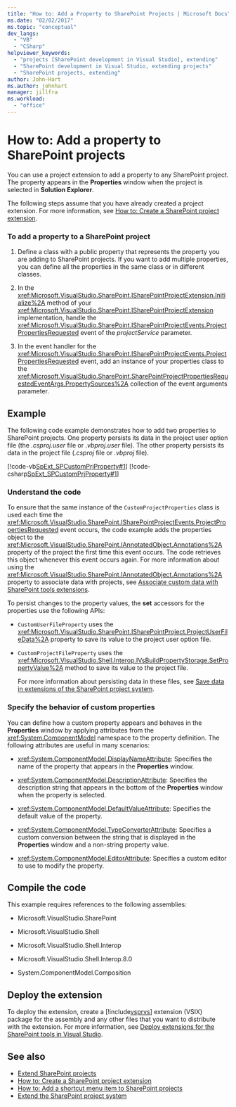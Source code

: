 ```yaml
---
title: "How to: Add a Property to SharePoint Projects | Microsoft Docs"
ms.date: "02/02/2017"
ms.topic: "conceptual"
dev_langs:
  - "VB"
  - "CSharp"
helpviewer_keywords:
  - "projects [SharePoint development in Visual Studio], extending"
  - "SharePoint development in Visual Studio, extending projects"
  - "SharePoint projects, extending"
author: John-Hart
ms.author: johnhart
manager: jillfra
ms.workload:
  - "office"
---
```

# How to: Add a property to SharePoint projects
  You can use a project extension to add a property to any SharePoint project. The property appears in the **Properties** window when the project is selected in **Solution Explorer**.

 The following steps assume that you have already created a project extension. For more information, see [How to: Create a SharePoint project extension](../sharepoint/how-to-create-a-sharepoint-project-extension.md).

### To add a property to a SharePoint project

1. Define a class with a public property that represents the property you are adding to SharePoint projects. If you want to add multiple properties, you can define all the properties in the same class or in different classes.

2. In the <xref:Microsoft.VisualStudio.SharePoint.ISharePointProjectExtension.Initialize%2A> method of your <xref:Microsoft.VisualStudio.SharePoint.ISharePointProjectExtension> implementation, handle the <xref:Microsoft.VisualStudio.SharePoint.ISharePointProjectEvents.ProjectPropertiesRequested> event of the *projectService* parameter.

3. In the event handler for the <xref:Microsoft.VisualStudio.SharePoint.ISharePointProjectEvents.ProjectPropertiesRequested> event, add an instance of your properties class to the <xref:Microsoft.VisualStudio.SharePoint.SharePointProjectPropertiesRequestedEventArgs.PropertySources%2A> collection of the event arguments parameter.

## Example
 The following code example demonstrates how to add two properties to SharePoint projects. One property persists its data in the project user option file (the *.csproj.user* file or *.vbproj.user* file). The other property persists its data in the project file (*.csproj* file or *.vbproj* file).

 [!code-vb[SpExt_SPCustomPrjProperty#1](../sharepoint/codesnippet/VisualBasic/customspproperty/customproperty.vb#1)]
 [!code-csharp[SpExt_SPCustomPrjProperty#1](../sharepoint/codesnippet/CSharp/customspproperty/customproperty.cs#1)]

### Understand the code
 To ensure that the same instance of the `CustomProjectProperties` class is used each time the <xref:Microsoft.VisualStudio.SharePoint.ISharePointProjectEvents.ProjectPropertiesRequested> event occurs, the code example adds the properties object to the <xref:Microsoft.VisualStudio.SharePoint.IAnnotatedObject.Annotations%2A> property of the project the first time this event occurs. The code retrieves this object whenever this event occurs again. For more information about using the <xref:Microsoft.VisualStudio.SharePoint.IAnnotatedObject.Annotations%2A> property to associate data with projects, see [Associate custom data with SharePoint tools extensions](../sharepoint/associating-custom-data-with-sharepoint-tools-extensions.md).

 To persist changes to the property values, the **set** accessors for the properties use the following APIs:

- `CustomUserFileProperty` uses the <xref:Microsoft.VisualStudio.SharePoint.ISharePointProject.ProjectUserFileData%2A> property to save its value to the project user option file.

- `CustomProjectFileProperty` uses the <xref:Microsoft.VisualStudio.Shell.Interop.IVsBuildPropertyStorage.SetPropertyValue%2A> method to save its value to the project file.

  For more information about persisting data in these files, see [Save data in extensions of the SharePoint project system](../sharepoint/saving-data-in-extensions-of-the-sharepoint-project-system.md).

### Specify the behavior of custom properties
 You can define how a custom property appears and behaves in the **Properties** window by applying attributes from the <xref:System.ComponentModel> namespace to the property definition. The following attributes are useful in many scenarios:

- <xref:System.ComponentModel.DisplayNameAttribute>: Specifies the name of the property that appears in the **Properties** window.

- <xref:System.ComponentModel.DescriptionAttribute>: Specifies the description string that appears in the bottom of the **Properties** window when the property is selected.

- <xref:System.ComponentModel.DefaultValueAttribute>: Specifies the default value of the property.

- <xref:System.ComponentModel.TypeConverterAttribute>: Specifies a custom conversion between the string that is displayed in the **Properties** window and a non-string property value.

- <xref:System.ComponentModel.EditorAttribute>: Specifies a custom editor to use to modify the property.

## Compile the code
 This example requires references to the following assemblies:

- Microsoft.VisualStudio.SharePoint

- Microsoft.VisualStudio.Shell

- Microsoft.VisualStudio.Shell.Interop

- Microsoft.VisualStudio.Shell.Interop.8.0

- System.ComponentModel.Composition

## Deploy the extension
 To deploy the extension, create a [!include[vsprvs](../sharepoint/includes/vsprvs-md.md)] extension (VSIX) package for the assembly and any other files that you want to distribute with the extension. For more information, see [Deploy extensions for the SharePoint tools in Visual Studio](../sharepoint/deploying-extensions-for-the-sharepoint-tools-in-visual-studio.md).

## See also
- [Extend SharePoint projects](../sharepoint/extending-sharepoint-projects.md)
- [How to: Create a SharePoint project extension](../sharepoint/how-to-create-a-sharepoint-project-extension.md)
- [How to: Add a shortcut menu item to SharePoint projects](../sharepoint/how-to-add-a-shortcut-menu-item-to-sharepoint-projects.md)
- [Extend the SharePoint project system](../sharepoint/extending-the-sharepoint-project-system.md)
